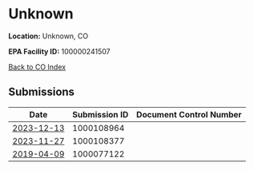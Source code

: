 # Unknown

**Location:** Unknown, CO

**EPA Facility ID:** 100000241507

[Back to CO Index](../../index.md)

## Submissions

| Date | Submission ID | Document Control Number |
|------|--------------|-------------------------|
| [2023-12-13](submissions/1000108964.md) | 1000108964 |  |
| [2023-11-27](submissions/1000108377.md) | 1000108377 |  |
| [2019-04-09](submissions/1000077122.md) | 1000077122 |  |

